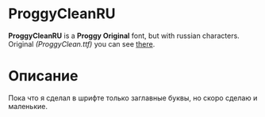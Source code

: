 # ProggyCleanRU
**ProggyCleanRU** is a **Proggy Original** font, but with russian characters.
Original *(ProggyClean.ttf)* you can see [there](https://github.com/bluescan/proggyfonts/tree/master/ProggyOriginal).
# Описание
Пока что я сделал в шрифте только заглавные буквы, но скоро сделаю и маленькие.

